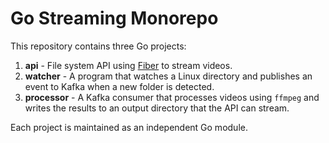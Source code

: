 # Go Streaming Monorepo

This repository contains three Go projects:

1. **api** - File system API using [Fiber](https://gofiber.io/) to stream videos.
2. **watcher** - A program that watches a Linux directory and publishes an event to Kafka when a new folder is detected.
3. **processor** - A Kafka consumer that processes videos using `ffmpeg` and writes the results to an output directory that the API can stream.

Each project is maintained as an independent Go module.
